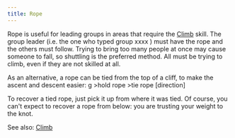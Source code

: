 ```yaml
---
title: Rope
---
```


Rope is useful for leading groups in areas that require the
[Climb](Climb "wikilink") skill. The group leader (i.e. the one who
typed group xxxx ) must have the rope and the others must follow. Trying
to bring too many people at once may cause someone to fall, so shuttling
is the preferred method. All must be trying to climb, even if they are
not skilled at all.

As an alternative, a rope can be tied from the top of a cliff, to make
the ascent and descent easier: <nowiki>g \>hold rope \>tie rope
\[direction\]

</pre>

To recover a tied rope, just pick it up from where it was tied. Of
course, you can't expect to recover a rope from below: you are trusting
your weight to the knot.

See also: [Climb](Climb "wikilink")